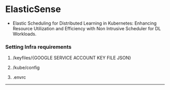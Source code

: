 # ElasticSense

- Elastic Scheduling for Distributed Learning in Kubernetes: Enhancing Resource Utilization and Efficiency with Non Intrusive Scheduler for DL Workloads.

### Setting Infra requirements

1. /keyfiles/{GOOGLE SERVICE ACCOUNT KEY FILE JSON}

2. /kube/config

3. .envrc

---
